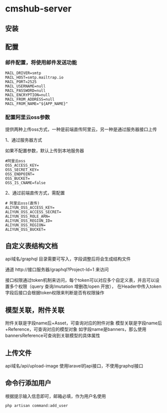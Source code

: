 # cmshub-server

## 安装
## 配置
### 邮件配置，将使用邮件发送功能
```
MAIL_DRIVER=smtp
MAIL_HOST=smtp.mailtrap.io
MAIL_PORT=2525
MAIL_USERNAME=null
MAIL_PASSWORD=null
MAIL_ENCRYPTION=null
MAIL_FROM_ADDRESS=null
MAIL_FROM_NAME="${APP_NAME}"
```
### 配置阿里云oss参数
提供两种上传oss方式，一种是前端直传阿里云，另一种是通过服务器接口上传

1、通过服务器方式

如果不配置参数，默认上传到本地服务器
```
#阿里云oss
OSS_ACCESS_KEY=
OSS_SECRET_KEY=
OSS_ENDPOINT=
OSS_BUCKET=
OSS_IS_CNAME=false
```

2、通过前端直传方式，需配置

```
# 阿里云oss(直传)
ALIYUN_OSS_ACCESS_KEY=
ALIYUN_OSS_ACCESS_SECRET=
ALIYUN_OSS_ROLE_ARN=
ALIYUN_OSS_REGION_ID=
ALIYUN_OSS_REGION=
ALIYUN_OSS_BUCKET=
```
## 自定义表结构文档
api域名/graphql 目录需要可写入，字段调整后将会生成结构文件

通道 http://接口服务器/graphql?Project-Id=1 来访问

接口权限通过token机制来访问，每个token可以对应多个自定义表，并且可以设置多个权限（query 查询/mutation 增删改/open 开放），
在Header中传入token字段后接口会根据token权限来判断是否有权限操作
## 模型关联，附件关联
附件关联是字段name后+Asset，可查询对应的附件对象
模型关联是字段name后+Reference，可查询对应的模型对象
如字段name是banners，那么使用bannersReference可查询到关联模型的具体属性

## 上传文件
api域名/api/upload-image 使用laravel的api接口，不使用graphql接口

## 命令行添加用户
根据提示输入信息即可，邮箱必填，作为用户名使用
```
php artisan command:add_user
```